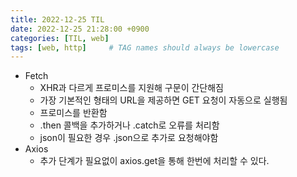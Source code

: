 ```yaml
---
title: 2022-12-25 TIL
date: 2022-12-25 21:28:00 +0900
categories: [TIL, web]
tags: [web, http]     # TAG names should always be lowercase
---
```



- Fetch
    - XHR과 다르게 프로미스를 지원해 구문이 간단해짐
    - 가장 기본적인 형태의 URL을 제공하면 GET 요청이 자동으로 실행됨
    - 프로미스를 반환함
    - .then 콜백을 추가하거나 .catch로 오류를 처리함
    - json이 필요한 경우 .json으로 추가로 요청해야함
- Axios
    - 추가 단계가 필요없이 axios.get을 통해 한번에 처리할 수 있다.